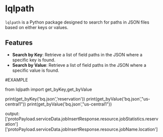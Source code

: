 # lqlpath

`lqlpath` is a Python package designed to search for paths in JSON files based on either keys or values. 
## Features

- **Search by Key**: Retrieve a list of field paths in the JSON where a specific key is found.
- **Search by Value**: Retrieve a list of field paths in the JSON where a specific value is found.

#EXAMPLE

from lqlpath import get_byKey,get_byValue

print(get_byKey('bq.json','reservation'))
print(get_byValue('bq.json',"us-central1"))
print(get_byValue('bq.json',"us-central1"))

output:
['protoPayload.serviceData.jobInsertResponse.resource.jobStatistics.reservation']
['protoPayload.serviceData.jobInsertResponse.resource.jobName.location']